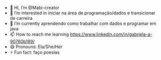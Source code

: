 - 👋 Hi, I’m @Mabi-creator
- 👀 I’m interested in iniciar na área de programação/dados e transicionar de carreira
- 🌱 I’m currently aprendendo como trabalhar com dados e programar em java
- 📫 How to reach me learning https://www.linkedin.com/in/gabriela-a-90760b189/
- 😄 Pronouns: Ela/She/Her
- ⚡ Fun fact: faço poesias

<!---
Mabi-creator/Mabi-creator is a ✨ special ✨ repository because its `README.md` (this file) appears on your GitHub profile.
You can click the Preview link to take a look at your changes.
--->
